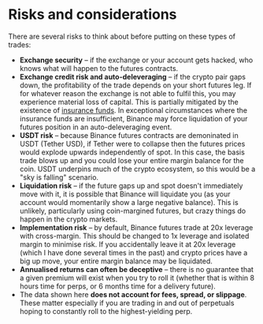 # Risks and considerations

There are several risks to think about before putting on these types of trades:

-   **Exchange security** – if the exchange or your account gets hacked, who knows what will happen to the futures contracts.
-   **Exchange credit risk and auto-deleveraging** – if the crypto pair gaps down, the profitability of the trade depends on your short futures leg. If for whatever reason the exchange is not able to fulfil this, you may experience material loss of capital. This is partially mitigated by the existence of [insurance funds](https://www.binance.com/en/support/faq/360033525371). In exceptional circumstances where the insurance funds are insufficient, Binance may force liquidation of your futures position in an auto-deleveraging event.
-   **USDT risk** – because Binance futures contracts are demoninated in USDT (Tether USD), if Tether were to collapse then the futures prices would explode upwards independently of spot. In this case, the basis trade blows up and you could lose your entire margin balance for the coin. USDT underpins much of the crypto ecosystem, so this would be a "sky is falling" scenario.
-   **Liquidation risk** – if the future gaps up and spot doesn't immediately move with it, it is possible that Binance will liquidate you (as your account would momentarily show a large negative balance). This is unlikely, particularly using coin-margined futures, but crazy things do happen in the crypto markets.
-   **Implementation risk** – by default, Binance futures trade at 20x leverage with cross-margin. This should be changed to 1x leverage and isolated margin to minimise risk. If you accidentally leave it at 20x leverage (which I have done several times in the past) and crypto prices have a big up move, your entire margin balance may be liquidated.
-   **Annualised returns can often be deceptive** – there is no guarantee that a given premium will exist when you try to roll it (whether that is within 8 hours time for perps, or 6 months time for a delivery future).
-   The data shown here **does not account for fees, spread, or slippage**. These matter especially if you are trading in and out of perpetuals hoping to constantly roll to the highest-yielding perp.
